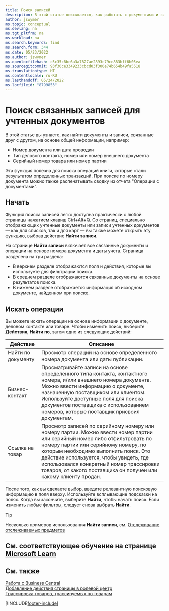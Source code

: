```yaml
---
title: Поиск записей
description: В этой статье описывается, как работать с документами и записями, которые связаны
author: jswymer
ms.topic: conceptual
ms.devlang: na
ms.tgt_pltfrm: na
ms.workload: na
ms.search.keywords: find
ms.search.form: 344
ms.date: 05/23/2022
ms.author: jswymer
ms.openlocfilehash: c5c35c8bc6a3a7827ae2893c79ce883bff6b05ea
ms.sourcegitcommit: 93f30ce3349233cbcd03f300e74b654b49fa5518
ms.translationtype: HT
ms.contentlocale: ru-RU
ms.lasthandoff: 05/24/2022
ms.locfileid: "8799853"
---
```

# <a name="finding-related-entries-for-posted-documents"></a>Поиск связанных записей для учтенных документов 

В этой статье вы узнаете, как найти документы и записи, связанные друг с другом, на основе общей информации, например:

- Номер документа или дата проводки
- Тип делового контакта, номер или номер внешнего документа
- Серийный номер товара или номер партии

Эта функция полезна для поиска операций книги, которые стали результатом определенных транзакций. При поиске по номеру документа можно также распечатывать сводку из отчета "Операции с документами".

## <a name="get-started"></a>Начать

Функция поиска записей легко доступна практически с любой страницы нажатием клавиш Ctrl+Alt+Q. Со страниц, специально отображающих учтенные документы или записи учтенных документов &mdash; как для списков, так и для карт &mdash; вы также можете открыть эту функцию, выбрав действие **Найти записи**.

На странице **Найти записи** включает все связанные документы и операции на основе номера документа и даты учета. Страница разделена на три раздела:

- В верхнем разделе отображаются поля и действия, которые вы используете для фильтрации поиска.
- В среднем разделе отображаются связанные документы на основе результатов поиска.
- В нижнем разделе отображается информация об исходном документе, найденном при поиске.


<!--
 There are two ways to open this page:

- Choose the ![Lightbulb that opens the Tell Me feature.](media/ui-search/search_small.png "Tell me what you want to do") icon, enter **Find Entries**, and then choose the related link.

    With this way, the **Find Entries** page might be empty, and you'll have to start searching for entries from scratch.
    
- Open a page that displays posted documents or posted documents entries, either a list or a card. Then, locate and select the **Find Entries** action.

    With this way, the **Find Entries**, page will include all related documents and entries based on the document no. and posting date.


    > [!TIP]
    > If you are on a page that has the **Find Entries** action, press crtl+G to open the **Find Entries** page directly. 
-->

## <a name="search-for-entries"></a>Искать операции

Вы можете искать операции на основе информации о документе, деловом контакте или товаре. Чтобы изменить поиск, выберите **Действия**, **Найти по**, затем одно из следующих действий:

|Действие|Описание|
|------|-----------|
|Найти по документу|Просмотр операций на основе определенного номера документа или даты публикации.|
|Бизнес-контакт |Просматривайте записи на основе определенного типа контакта, контактного номера, и/или внешнего номера документа. Можно ввести информацию о документе, назначенную поставщиком или клиентом. Используйте доступные поля для поиска документов поставщика с использованием номеров, которые поставщик присвоил документам.|
|Ссылка на товар|Просмотр записей по серийному номеру или номеру партии. Можно ввести номер партии или серийный номер либо отфильтровать по номеру партии или серийному номеру, по которым необходимо выполнить поиск. Это действие используется, чтобы увидеть, где использовался конкретный номер трассировки товаров, от какого поставщика он получен или какому клиенту продан.|

После того, как вы сделаете выбор, введите релевантную поисковую информацию в поля вверху. Используйте всплывающие подсказки на полях. Когда вы закончите, выберите **Найти**, чтобы начать поиск. Если изменить любые фильтры, следует снова выбрать **Найти**.

> [!TIP]
> Несколько примеров использования **Найти записи**, см. [Отслеживание отслеживаемых предметов](inventory-how-to-trace-item-tracked-items.md) <!--and [Walkthrough: Tracing Serial-Lot Numbers](walkthrough-tracing-serial-lot-numbers.md). -->

## <a name="see-related-training-at-microsoft-learn"></a>См. соответствующее обучение на странице [Microsoft Learn](/learn/modules/user-interface-dynamics-365-business-central/index)

## <a name="see-also"></a>См. также

[Работа с Business Central](ui-work-product.md)  
[Добавление действия страницы в ролевой центр](ui-bookmarks.md)  
[Трассировка товаров, трассируемых по товарам](inventory-how-to-trace-item-tracked-items.md)  


[!INCLUDE[footer-include](includes/footer-banner.md)]

